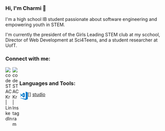 ### Hi, I'm Charmi 👋
I'm a high school IB student passionate about software engineering and empowering youth in STEM. 

I'm currently the president of the Girls Leading STEM club at my scchool, Director of Web Development at Sci4Teens, and a student researcher at UofT. 

### Connect with me:
[<img align="left" alt="codeSTACKr | LinkedIn" width="22px" src="https://cdn.jsdelivr.net/npm/simple-icons@v3/icons/linkedin.svg" />][linkedin]
[<img align="left" alt="codeSTACKr | Instagram" width="22px" src="https://cdn.jsdelivr.net/npm/simple-icons@v3/icons/instagram.svg" />][instagram]

<br />

### Languages and Tools:
[<img align="left" alt="Visual Studio Code" width="26px" src="https://raw.githubusercontent.com/github/explore/80688e429a7d4ef2fca1e82350fe8e3517d3494d/topics/visual-studio-code/visual-studio-code.png"/>] [studio]




[instagram]: https://www.instagram.com/charmi_kadi/
[linkedin]: https://www.linkedin.com/in/charmikadi/
[studio]: https://code.visualstudio.com/
